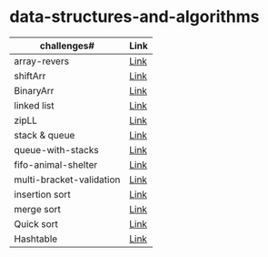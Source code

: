 # data-structures-and-algorithms

challenges#     |  Link
----------------|--------
 array-revers   | [Link ](https://github.com/401-advanced-javascript-raghadanees/data-structures-and-algorithms/tree/array-reverse)
 shiftArr       | [Link ](https://github.com/401-advanced-javascript-raghadanees/data-structures-and-algorithms/tree/array-shift)
 BinaryArr      | [Link ](https://github.com/401-advanced-javascript-raghadanees/data-structures-and-algorithms/pull/3)
  linked list   | [Link ](https://github.com/401-advanced-javascript-raghadanees/data-structures-and-algorithms/tree/master/challenges/linkedList)
zipLL           | [Link ](https://github.com/401-advanced-javascript-raghadanees/data-structures-and-algorithms/tree/master/challenges/llZip)
stack & queue   | [Link ](https://github.com/401-advanced-javascript-raghadanees/data-structures-and-algorithms/tree/master/challenges/stacksAndQueues)
queue-with-stacks| [Link ](https://github.com/401-advanced-javascript-raghadanees/data-structures-and-algorithms/tree/queue-with-stacks)
fifo-animal-shelter | [Link ](https://github.com/401-advanced-javascript-raghadanees/data-structures-and-algorithms/tree/fifo-animal-shelter)
multi-bracket-validation | [Link ](https://github.com/401-advanced-javascript-raghadanees/data-structures-and-algorithms/tree/multi-bracket-validation)
insertion sort |  [Link ](https://github.com/401-advanced-javascript-raghadanees/data-structures-and-algorithms/tree/insertion-sort)
merge sort | [Link ](https://github.com/401-advanced-javascript-raghadanees/data-structures-and-algorithms/tree/merge-sort)
Quick sort | [Link ](https://github.com/401-advanced-javascript-raghadanees/data-structures-and-algorithms/pull/21)
Hashtable | [Link ](https://github.com/401-advanced-javascript-raghadanees/data-structures-and-algorithms/tree/hashtable/challenges/hashtable)





 
